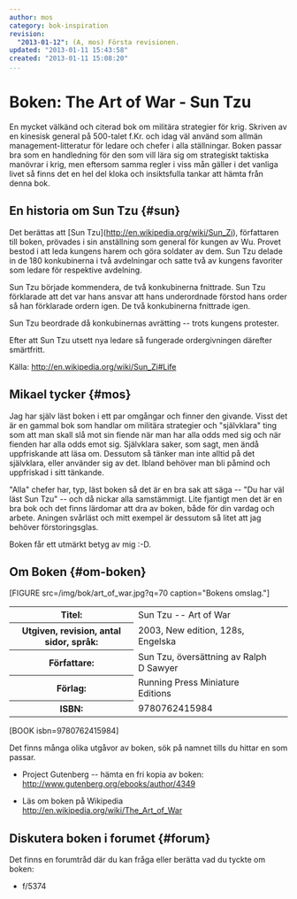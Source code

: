 ```yaml
---
author: mos
category: bok-inspiration
revision:
  "2013-01-12": (A, mos) Första revisionen.
updated: "2013-01-11 15:43:58"
created: "2013-01-11 15:08:20"
...
```

Boken: The Art of War - Sun Tzu
==================================

En mycket välkänd och citerad bok om militära strategier för krig. Skriven av en kinesisk general på 500-talet f.Kr. och idag väl använd som allmän management-litteratur för ledare och chefer i alla ställningar. Boken passar bra som en handledning för den som vill lära sig om strategiskt taktiska manövrar i krig, men eftersom samma regler i viss mån gäller i det vanliga livet så finns det en hel del kloka och insiktsfulla tankar att hämta från denna bok.

<!--more-->





En historia om Sun Tzu {#sun}
-----------------------------

Det berättas att [Sun Tzu](<a href='http://en.wikipedia.org/wiki/Sun_Zi'>http://en.wikipedia.org/wiki/Sun_Zi</a>), författaren till boken, prövades i sin anställning som general för kungen av Wu. Provet bestod i att leda kungens harem och göra soldater av dem. Sun Tzu delade in de 180 konkubinerna i två avdelningar och satte två av kungens favoriter som ledare för respektive avdelning. 

Sun Tzu började kommendera, de två konkubinerna fnittrade. Sun Tzu förklarade att det var hans ansvar att hans underordnade förstod hans order så han förklarade ordern igen. De två konkubinerna fnittrade igen. 

Sun Tzu beordrade då konkubinernas avrätting -- trots kungens protester.

Efter att Sun Tzu utsett nya ledare så fungerade ordergivningen därefter smärtfritt.

Källa: <a href='http://en.wikipedia.org/wiki/Sun_Zi#Life'>http://en.wikipedia.org/wiki/Sun_Zi#Life</a>



Mikael tycker {#mos}
---------------------------

Jag har själv läst boken i ett par omgångar och finner den givande. Visst det är en gammal bok som handlar om militära strategier och "självklara" ting som att man skall slå mot sin fiende när man har alla odds med sig och när fienden har alla odds emot sig. Självklara saker, som sagt, men ändå uppfriskande att läsa om. Dessutom så tänker man inte alltid på det självklara, eller använder sig av det. Ibland behöver man bli påmind och uppfriskad i sitt tänkande.

"Alla" chefer har, typ, läst boken så det är en bra sak att säga -- "Du har väl läst Sun Tzu" -- och då nickar alla samstämmigt. Lite fjantigt men det är en bra bok och det finns lärdomar att dra av boken, både för din vardag och arbete. Aningen svårläst och mitt exempel är dessutom så litet att jag behöver förstoringsglas.

Boken får ett utmärkt betyg av mig :-D. 



Om Boken {#om-boken}
--------------------

[FIGURE src=/img/bok/art_of_war.jpg?q=70 caption="Bokens omslag."]

<table>
<tr><th>Titel:</th><td>Sun Tzu -- Art of War<td></tr>
<tr><th>Utgiven, revision, antal sidor, språk:</th><td>2003, New edition, 128s, Engelska<td></tr>
<tr><th>Författare:</th><td>Sun Tzu, översättning av Ralph D Sawyer<td></tr>
<tr><th>Förlag:</th><td>Running Press Miniature Editions<td></tr>
<tr><th>ISBN:</th><td>9780762415984<td></tr>
</table>

[BOOK isbn=9780762415984]

Det finns många olika utgåvor av boken, sök på namnet tills du hittar en som passar.

* Project Gutenberg -- hämta en fri kopia av boken:  
  <a href='http://www.gutenberg.org/ebooks/author/4349'>http://www.gutenberg.org/ebooks/author/4349</a>

* Läs om boken på Wikipedia  
  <a href='http://en.wikipedia.org/wiki/The_Art_of_War'>http://en.wikipedia.org/wiki/The_Art_of_War</a>



Diskutera boken i forumet {#forum}
----------------------------------

Det finns en forumtråd där du kan fråga eller berätta vad du tyckte om boken:

* f/5374







